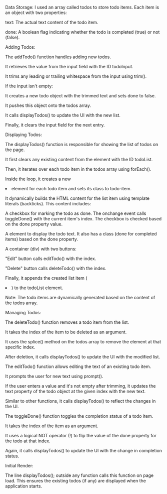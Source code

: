 Data Storage:
I used an array called todos to store todo items. Each item is an object with two properties:


text: The actual text content of the todo item.


done: A boolean flag indicating whether the todo is completed (true) or not (false).


Adding Todos:


The addTodo() function handles adding new todos.


It retrieves the value from the input field with the ID todoInput.


It trims any leading or trailing whitespace from the input using trim().


If the input isn't empty:


It creates a new todo object with the trimmed text and sets done to false.


It pushes this object onto the todos array.


It calls displayTodos() to update the UI with the new list.


Finally, it clears the input field for the next entry.


Displaying Todos:


The displayTodos() function is responsible for showing the list of todos on the page.


It first clears any existing content from the element with the ID todoList.


Then, it iterates over each todo item in the todos array using forEach().


Inside the loop, it creates a new <li> element for each todo item and sets its class to todo-item.


It dynamically builds the HTML content for the list item using template literals (backticks). This content includes:


A checkbox for marking the todo as done. The onchange event calls toggleDone() with the current item's index. The checkbox is checked based on the done property value.


A <span> element to display the todo text. It also has a class (done for completed items) based on the done property.


A container (div) with two buttons:


"Edit" button calls editTodo() with the index.


"Delete" button calls deleteTodo() with the index.


Finally, it appends the created list item (<li>) to the todoList element.


Note: The todo items are dynamically generated based on the content of the todos array.


Managing Todos:


The deleteTodo() function removes a todo item from the list.


It takes the index of the item to be deleted as an argument.


It uses the splice() method on the todos array to remove the element at that specific index.


After deletion, it calls displayTodos() to update the UI with the modified list.


The editTodo() function allows editing the text of an existing todo item.


It prompts the user for new text using prompt().


If the user enters a value and it's not empty after trimming, it updates the text property of the todo object at the given index with the new text.


Similar to other functions, it calls displayTodos() to reflect the changes in the UI.


The toggleDone() function toggles the completion status of a todo item.


It takes the index of the item as an argument.


It uses a logical NOT operator (!) to flip the value of the done property for the todo at that index.


Again, it calls displayTodos() to update the UI with the change in completion status.


Initial Render:


The line displayTodos(); outside any function calls this function on page load. This ensures the existing todos (if any) are displayed when the application starts.


